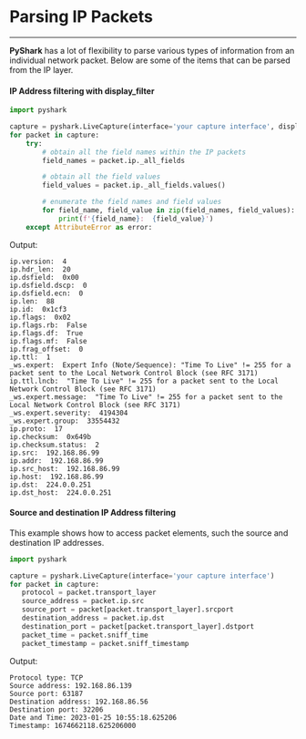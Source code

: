 <h1> <strong>Parsing IP Packets</strong></h1>

---


<p align="justify"> 

<strong>PyShark</strong> has a lot of flexibility to parse various types of information from an individual network packet. Below are some of the items that can be parsed from the IP layer.  

</p>

#### IP Address filtering with display_filter


```python
import pyshark

capture = pyshark.LiveCapture(interface='your capture interface', display_filter='ip')
for packet in capture:
    try:
        # obtain all the field names within the IP packets
        field_names = packet.ip._all_fields

        # obtain all the field values
        field_values = packet.ip._all_fields.values()

        # enumerate the field names and field values
        for field_name, field_value in zip(field_names, field_values):
            print(f'{field_name}:  {field_value}')
    except AttributeError as error:

```

Output:

```plaintext
ip.version:  4
ip.hdr_len:  20
ip.dsfield:  0x00
ip.dsfield.dscp:  0
ip.dsfield.ecn:  0
ip.len:  88
ip.id:  0x1cf3
ip.flags:  0x02
ip.flags.rb:  False
ip.flags.df:  True
ip.flags.mf:  False
ip.frag_offset:  0
ip.ttl:  1
_ws.expert:  Expert Info (Note/Sequence): "Time To Live" != 255 for a packet sent to the Local Network Control Block (see RFC 3171)
ip.ttl.lncb:  "Time To Live" != 255 for a packet sent to the Local Network Control Block (see RFC 3171)
_ws.expert.message:  "Time To Live" != 255 for a packet sent to the Local Network Control Block (see RFC 3171)
_ws.expert.severity:  4194304
_ws.expert.group:  33554432
ip.proto:  17
ip.checksum:  0x649b
ip.checksum.status:  2
ip.src:  192.168.86.99
ip.addr:  192.168.86.99
ip.src_host:  192.168.86.99
ip.host:  192.168.86.99
ip.dst:  224.0.0.251
ip.dst_host:  224.0.0.251

```


#### Source and destination IP Address filtering 

<p align="justify"> 

This example shows how to access packet elements, such the source and destination IP addresses. 

</p>


```python
import pyshark

capture = pyshark.LiveCapture(interface='your capture interface')
for packet in capture:
   protocol = packet.transport_layer
   source_address = packet.ip.src
   source_port = packet[packet.transport_layer].srcport
   destination_address = packet.ip.dst
   destination_port = packet[packet.transport_layer].dstport 
   packet_time = packet.sniff_time
   packet_timestamp = packet.sniff_timestamp
```

Output:

```paintext
Protocol type: TCP
Source address: 192.168.86.139
Source port: 63187
Destination address: 192.168.86.56
Destination port: 32206
Date and Time: 2023-01-25 10:55:18.625206
Timestamp: 1674662118.625206000
```




